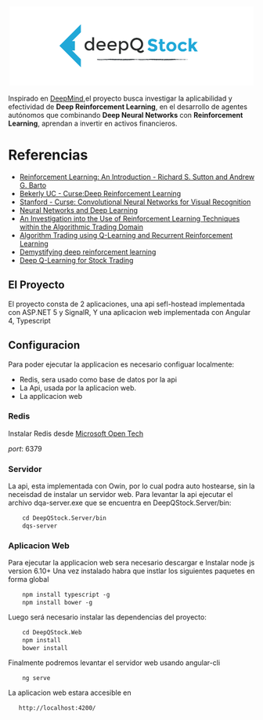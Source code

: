 <p align="center">
  <img src="https://raw.githubusercontent.com/jcaramello/deepQ-stock/master/DeepQStock.Web/src/img/logo.png" alt="DeepQ Stock"/>
</p>

Inspirado en [DeepMind](https://deepmind.com/research/dqn/),el proyecto busca investigar la aplicabilidad y efectividad de **Deep Reinforcement Learning**, 
en el desarrollo de agentes autónomos que combinando **Deep Neural Networks** con
**Reinforcement Learning**, aprendan a invertir en activos financieros.

# Referencias
 
 * [Reinforcement Learning: An Introduction - Richard S. Sutton and Andrew G. Barto](http://people.inf.elte.hu/lorincz/Files/RL_2006/SuttonBook.pdf)
 * [Bekerly UC - Curse:Deep Reinforcement Learning](http://rll.berkeley.edu/deeprlcourse/)
 * [Stanford - Curse: Convolutional Neural Networks for Visual Recognition](http://karpathy.github.io/2016/05/31/rl/)   
 * [Neural Networks and Deep Learning](http://neuralnetworksanddeeplearning.com/)
 * [An Investigation into the Use of Reinforcement Learning Techniques within the Algorithmic Trading Domain](http://www.doc.ic.ac.uk/teaching/distinguished-projects/2015/j.cumming.pdf)
 * [Algorithm Trading using Q-Learning and Recurrent Reinforcement Learning](http://cs229.stanford.edu/proj2009/LvDuZhai.pdf)
 * [Demystifying deep reinforcement learning](http://neuro.cs.ut.ee/demystifying-deep-reinforcement-learning/)
 * [Deep Q-Learning for Stock Trading](http://hallvardnydal.github.io/2016/03/12/deep_q/)
 
## El Proyecto

El proyecto consta de 2 aplicaciones, una api sefl-hostead implementada con ASP.NET 5 y SignalR,
Y una aplicacion web implementada con Angular 4, Typescript

## Configuracion

Para poder ejecutar la applicacion es necesario configuar localmente:

* Redis, sera usado como base de datos por la api
* La Api, usada por la aplicacion web.
* La applicacion web

### Redis

Instalar Redis desde [Microsoft Open Tech](https://msopentech.com/blog/2015/03/03/redis-windows-2-8-19-released/)

*port*: 6379

### Servidor 

La api, esta implementada con Owin, por lo cual podra auto hostearse, sin la neceisdad de instalar un servidor web.
Para levantar la api ejecutar el archivo dqa-server.exe que se encuentra en DeepQStock.Server/bin:

```
    cd DeepQStock.Server/bin
    dqs-server
```

### Aplicacion Web

Para ejecutar la applicacion web sera necesario descargar e Instalar node js version 6.10+
Una vez instalado habra que instlar los siguientes paquetes en forma global

```
    npm install typescript -g    
    npm install bower -g
```

Luego será necesario instalar las dependencias del proyecto:
```
    cd DeepQStock.Web
    npm install
    bower install
```
Finalmente podremos levantar el servidor web usando angular-cli
```
    ng serve
```
La aplicacion web estara accesible en 

```
   http://localhost:4200/
```